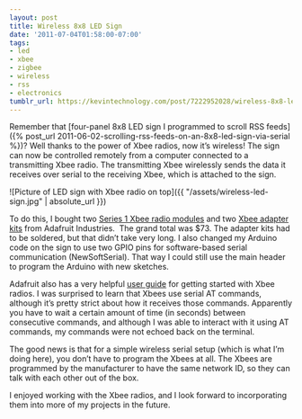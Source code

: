 ```yaml
---
layout: post
title: Wireless 8x8 LED Sign
date: '2011-07-04T01:58:00-07:00'
tags:
- led
- xbee
- zigbee
- wireless
- rss
- electronics
tumblr_url: https://kevintechnology.com/post/7222952028/wireless-8x8-led-sign
---
```


Remember that [four-panel 8x8 LED sign I programmed to scroll RSS feeds]({% post_url 2011-06-02-scrolling-rss-feeds-on-an-8x8-led-sign-via-serial %})? Well thanks to the power of Xbee radios, now it’s wireless! The sign can now be controlled remotely from a computer connected to a transmitting Xbee radio. The transmitting Xbee wirelessly sends the data it receives over serial to the receiving Xbee, which is attached to the sign.

![Picture of LED sign with Xbee radio on top]({{ "/assets/wireless-led-sign.jpg" | absolute_url }})

To do this, I bought two [Series 1 Xbee radio modules](http://www.adafruit.com/products/128) and two [Xbee adapter kits](http://www.adafruit.com/products/126) from Adafruit Industries.  The grand total was $73. The adapter kits had to be soldered, but that didn’t take very long. I also changed my Arduino code on the sign to use two GPIO pins for software-based serial communication (NewSoftSerial). That way I could still use the main header to program the Arduino with new sketches.

Adafruit also has a very helpful [user guide](http://www.ladyada.net/make/xbee/usermanual.html) for getting started with Xbee radios. I was surprised to learn that Xbees use serial AT commands, although it’s pretty strict about how it receives those commands. Apparently you have to wait a certain amount of time (in seconds) between consecutive commands, and although I was able to interact with it using AT commands, my commands were not echoed back on the terminal.

The good news is that for a simple wireless serial setup (which is what I’m doing here), you don’t have to program the Xbees at all. The Xbees are programmed by the manufacturer to have the same network ID, so they can talk with each other out of the box.

I enjoyed working with the Xbee radios, and I look forward to incorporating them into more of my projects in the future.
